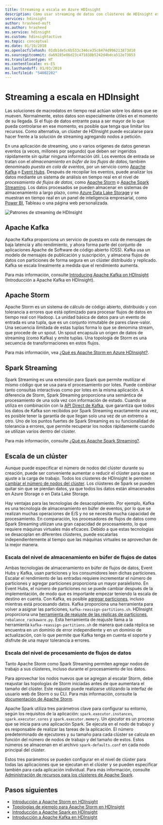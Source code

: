```yaml
---
title: Streaming a escala en Azure HDInsight
description: Cómo usar streaming de datos con clústeres de HDInsight escalables.
services: hdinsight
author: hrasheed-msft
ms.author: hrasheed
ms.service: hdinsight
ms.custom: hdinsightactive
ms.topic: conceptual
ms.date: 01/19/2018
ms.openlocfilehash: 01db1de5c6b533c346ce35c8474d996213873d10
ms.sourcegitcommit: da69285e86d23c471838b5242d4bdca512e73853
ms.translationtype: HT
ms.contentlocale: es-ES
ms.lasthandoff: 01/03/2019
ms.locfileid: "54002202"
---
```

# <a name="streaming-at-scale-in-hdinsight"></a>Streaming a escala en HDInsight

Las soluciones de macrodatos en tiempo real actúan sobre los datos que se mueven. Normalmente, estos datos son especialmente útiles en el momento de su llegada. Si el flujo de datos entrante pasa a ser mayor de lo que pueda controlarse en ese momento, es posible que tenga que limitar los recursos. Como alternativa, un clúster de HDInsight puede escalarse para hacer frente a la solución de streaming agregando nodos a petición.


En una aplicación de streaming, uno o varios orígenes de datos generan eventos (a veces, millones por segundo) que deben ser ingeridos rápidamente sin quitar ninguna información útil. Los eventos de entrada se tratan con el *almacenamiento en búfer de los flujos de datos*, también denominado *puesta en cola de eventos*, por un servicio como [Apache Kafka](kafka/apache-kafka-introduction.md) o [Event Hubs](https://azure.microsoft.com/services/event-hubs/). Después de recopilar los eventos, puede analizar los datos mediante un sistema de análisis en tiempo real en el nivel de *procesamiento de flujos de datos*, como [Apache Storm](storm/apache-storm-overview.md) o [Apache Spark Streaming](spark/apache-spark-streaming-overview.md). Los datos procesados se pueden almacenar en sistemas de almacenamiento a largo plazo, como [Azure Data Lake Storage](https://azure.microsoft.com/services/storage/data-lake-storage/) y se muestran en tiempo real en un panel de inteligencia empresarial, como [Power BI](https://powerbi.microsoft.com), Tableau o una página web personalizada.


![Patrones de streaming de HDInsight](./media/hdinsight-streaming-at-scale-overview/HDInsight-streaming-patterns.png)

## <a name="apache-kafka"></a>Apache Kafka

Apache Kafka proporciona un servicio de puesta en cola de mensajes de baja latencia y alto rendimiento, y ahora forma parte del conjunto de aplicaciones Apache de Software de código abierto (OSS). Kafka usa un modelo de mensajes de publicación y suscripción, y almacena flujos de datos con particiones de forma segura en un clúster distribuido y replicado. Kafka se escala linealmente a medida que el rendimiento aumenta.

Para más información, consulte [Introducing Apache Kafka on HDInsight](kafka/apache-kafka-introduction.md) (Introducción a Apache Kafka en HDInsight).

## <a name="apache-storm"></a>Apache Storm

Apache Storm es un sistema de cálculo de código abierto, distribuido y con tolerancia a errores que está optimizado para procesar flujos de datos en tiempo real con Hadoop. La unidad básica de datos para un evento de entrada es una tupla, que es un conjunto inmutable de pares clave-valor. Una secuencia ilimitada de estas tuplas forma lo que se denomina stream, que procede de un spout. Un spout encapsula un origen de datos de streaming (como Kafka) y emite tuplas. Una topología de Storm es una secuencia de transformaciones en estos flujos.

Para más información, vea [¿Qué es Apache Storm en Azure HDInsight?](storm/apache-storm-overview.md).

## <a name="spark-streaming"></a>Spark Streaming

Spark Streaming es una extensión para Spark que permite reutilizar el mismo código que se usa para el procesamiento por lotes. Puede combinar tanto consultas interactivas como por lotes en la misma aplicación. A diferencia de Storm, Spark Streaming proporciona una semántica de procesamiento de una sola vez con información de estado. Cuando se utiliza en combinación con la [API Direct de Kafka](https://spark.apache.org/docs/latest/streaming-kafka-integration.html), que garantiza que todos los datos de Kafka son recibidos por Spark Streaming exactamente una vez, es posible tener la garantía de que llegan solo una vez de un extremo a otro. Uno de los puntos fuertes de Spark Streaming es su funcionalidad de tolerancia a errores, que permite recuperar los nodos rápidamente cuando se utilizan varios dentro del clúster.

Para más información, consulte [¿Qué es Apache Spark Streaming?](hdinsight-spark-streaming-overview.md).

## <a name="scaling-a-cluster"></a>Escala de un clúster

Aunque puede especificar el número de nodos del clúster durante su creación, puede ser conveniente aumentar o reducir el clúster para que se ajuste a la carga de trabajo. Todos los clústeres de HDInsight le permiten [cambiar el número de nodos del clúster](hdinsight-administer-use-management-portal.md#scale-clusters). Los clústeres de Spark se pueden quitar sin que se pierdan datos, ya que todos los datos están almacenados en Azure Storage o en Data Lake Storage.

Hay ventajas para las tecnologías de desacoplamiento. Por ejemplo, Kafka es una tecnología de almacenamiento en búfer de eventos, por lo que se realizan muchas operaciones de E/S y no se necesita mucha capacidad de procesamiento. En comparación, los procesadores de flujos de datos como Spark Streaming utilizan una gran capacidad de procesamiento, lo que requiere máquinas virtuales más eficaces. Debido a que estas tecnologías se desacoplan en diferentes clústeres, puede escalarlas independientemente al tiempo que las máquinas virtuales se aprovechan de la mejor manera.

### <a name="scale-the-stream-buffering-layer"></a>Escala del nivel de almacenamiento en búfer de flujos de datos

Ambas tecnologías de almacenamiento en búfer de flujos de datos, Event Hubs y Kafka, usan particiones y los consumidores leen dichas particiones. Escalar el rendimiento de las entradas requiere incrementar el número de particiones y agregar particiones proporciona un mayor paralelismo. En Event Hubs, el número de particiones no se puede cambiar después de la implementación, de modo que es importante empezar teniendo la escala de destino en cuenta. Con Kafka, es posible [agregar particiones](https://kafka.apache.org/documentation.html#basic_ops_cluster_expansion), incluso mientras está procesando datos. Kafka proporciona una herramienta para volver a asignar las particiones, `kafka-reassign-partitions.sh`. HDInsight proporciona una [herramienta de reajuste de las réplicas de particiones](https://github.com/hdinsight/hdinsight-kafka-tools), `rebalance_rackaware.py`. Esta herramienta de reajuste llama a la herramienta `kafka-reassign-partitions.sh` de manera que cada réplica se encuentra en un dominio de error independiente y en un dominio de actualización, con lo que permite que Kafka tenga en cuenta el soporte y disfrute de una mayor tolerancia a errores.

### <a name="scale-the-stream-processing-layer"></a>Escala del nivel de procesamiento de flujos de datos

Tanto Apache Storm como Spark Streaming permiten agregar nodos de trabajo a sus clústeres, incluso durante el procesamiento de los datos.

Para aprovechar los nodos nuevos que se agregan al escalar Storm, debe reajustar las topologías de Storm iniciadas antes de que aumentara el tamaño del clúster. Este reajuste puede realizarse utilizando la interfaz de usuario web de Storm o su CLI. Para más información, consulte la [documentación de Apache Storm](https://storm.apache.org/documentation/Understanding-the-parallelism-of-a-Storm-topology.html).

Apache Spark utiliza tres parámetros clave para configurar su entorno, según los requisitos de la aplicación: `spark.executor.instances`, `spark.executor.cores` y `spark.executor.memory`. Un *ejecutor* es un proceso que se inicia para una aplicación Spark. Se ejecuta en el nodo de trabajo y es responsable de realizar las tareas de la aplicación. El número predeterminado de ejecutores y su tamaño para cada clúster se calcula en función del número de nodos de trabajo y del tamaño de estos. Estos números se almacenan en el archivo `spark-defaults.conf` en cada nodo principal del clúster.

Estos tres parámetros se pueden configurar en el nivel de clúster para todas las aplicaciones que se ejecutan en el clúster y se pueden especificar también para cada aplicación individual. Para más información, consulte [Administración de recursos para los clústeres de Apache Spark](spark/apache-spark-resource-manager.md).

## <a name="next-steps"></a>Pasos siguientes

* [Introducción a Apache Storm en HDInsight](storm/apache-storm-tutorial-get-started-linux.md)
* [Topologías de ejemplo para Apache Storm en HDInsight](storm/apache-storm-example-topology.md)
* [Introducción a Apache Spark en HDInsight](spark/apache-spark-overview.md)
* [Introducción a Apache Kafka en HDInsight](kafka/apache-kafka-get-started.md)
